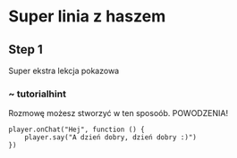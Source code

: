 # Super linia z haszem 
## Step 1
Super ekstra lekcja pokazowa

### ~ tutorialhint
Rozmowę możesz stworzyć w ten sposoób. POWODZENIA!

```blocks
player.onChat("Hej", function () {
    player.say("A dzień dobry, dzień dobry :)")
})


```





